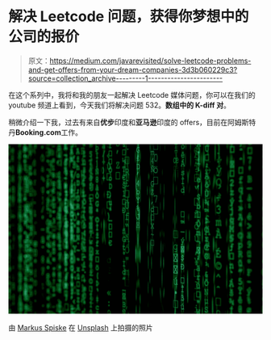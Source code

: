# 解决 Leetcode 问题，获得你梦想中的公司的报价

> 原文：<https://medium.com/javarevisited/solve-leetcode-problems-and-get-offers-from-your-dream-companies-3d3b060229c3?source=collection_archive---------1----------------------->

在这个系列中，我将和我的朋友一起解决 Leetcode 媒体问题，你可以在我们的 youtube 频道上看到，今天我们将解决问题 532。**数组中的 K-diff 对**。

稍微介绍一下我，过去有来自**优步**印度和**亚马逊**印度的 offers，目前在阿姆斯特丹**Booking.com**工作。

![](img/9d1b1db0e5d2ce6107177f5d5b3a357f.png)

由 [Markus Spiske](https://unsplash.com/@markusspiske?utm_source=medium&utm_medium=referral) 在 [Unsplash](https://unsplash.com?utm_source=medium&utm_medium=referral) 上拍摄的照片